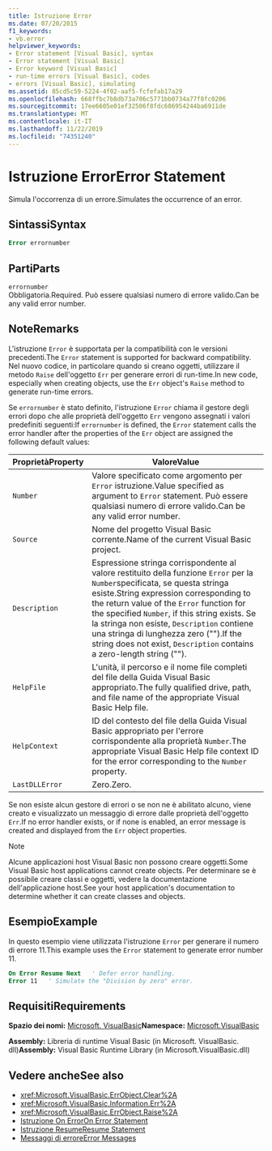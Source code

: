 ```yaml
---
title: Istruzione Error
ms.date: 07/20/2015
f1_keywords:
- vb.error
helpviewer_keywords:
- Error statement [Visual Basic], syntax
- Error statement [Visual Basic]
- Error keyword [Visual Basic]
- run-time errors [Visual Basic], codes
- errors [Visual Basic], simulating
ms.assetid: 85cd5c59-5224-4f02-aaf5-fcfefab17a29
ms.openlocfilehash: 668ffbc7b8db73a706c5771bb0734a77f8fc0206
ms.sourcegitcommit: 17ee6605e01ef32506f8fdc686954244ba6911de
ms.translationtype: MT
ms.contentlocale: it-IT
ms.lasthandoff: 11/22/2019
ms.locfileid: "74351240"
---
```

# <a name="error-statement"></a><span data-ttu-id="781df-102">Istruzione Error</span><span class="sxs-lookup"><span data-stu-id="781df-102">Error Statement</span></span>
<span data-ttu-id="781df-103">Simula l'occorrenza di un errore.</span><span class="sxs-lookup"><span data-stu-id="781df-103">Simulates the occurrence of an error.</span></span>  
  
## <a name="syntax"></a><span data-ttu-id="781df-104">Sintassi</span><span class="sxs-lookup"><span data-stu-id="781df-104">Syntax</span></span>  
  
```vb  
Error errornumber  
```  
  
## <a name="parts"></a><span data-ttu-id="781df-105">Parti</span><span class="sxs-lookup"><span data-stu-id="781df-105">Parts</span></span>  
 `errornumber`  
 <span data-ttu-id="781df-106">Obbligatoria.</span><span class="sxs-lookup"><span data-stu-id="781df-106">Required.</span></span> <span data-ttu-id="781df-107">Può essere qualsiasi numero di errore valido.</span><span class="sxs-lookup"><span data-stu-id="781df-107">Can be any valid error number.</span></span>  
  
## <a name="remarks"></a><span data-ttu-id="781df-108">Note</span><span class="sxs-lookup"><span data-stu-id="781df-108">Remarks</span></span>  
 <span data-ttu-id="781df-109">L'istruzione `Error` è supportata per la compatibilità con le versioni precedenti.</span><span class="sxs-lookup"><span data-stu-id="781df-109">The `Error` statement is supported for backward compatibility.</span></span> <span data-ttu-id="781df-110">Nel nuovo codice, in particolare quando si creano oggetti, utilizzare il metodo `Raise` dell'oggetto `Err` per generare errori di run-time.</span><span class="sxs-lookup"><span data-stu-id="781df-110">In new code, especially when creating objects, use the `Err` object's `Raise` method to generate run-time errors.</span></span>  
  
 <span data-ttu-id="781df-111">Se `errornumber` è stato definito, l'istruzione `Error` chiama il gestore degli errori dopo che alle proprietà dell'oggetto `Err` vengono assegnati i valori predefiniti seguenti:</span><span class="sxs-lookup"><span data-stu-id="781df-111">If `errornumber` is defined, the `Error` statement calls the error handler after the properties of the `Err` object are assigned the following default values:</span></span>  
  
|<span data-ttu-id="781df-112">Proprietà</span><span class="sxs-lookup"><span data-stu-id="781df-112">Property</span></span>|<span data-ttu-id="781df-113">Valore</span><span class="sxs-lookup"><span data-stu-id="781df-113">Value</span></span>|  
|--------------|-----------|  
|`Number`|<span data-ttu-id="781df-114">Valore specificato come argomento per `Error` istruzione.</span><span class="sxs-lookup"><span data-stu-id="781df-114">Value specified as argument to `Error` statement.</span></span> <span data-ttu-id="781df-115">Può essere qualsiasi numero di errore valido.</span><span class="sxs-lookup"><span data-stu-id="781df-115">Can be any valid error number.</span></span>|  
|`Source`|<span data-ttu-id="781df-116">Nome del progetto Visual Basic corrente.</span><span class="sxs-lookup"><span data-stu-id="781df-116">Name of the current Visual Basic project.</span></span>|  
|`Description`|<span data-ttu-id="781df-117">Espressione stringa corrispondente al valore restituito della funzione `Error` per la `Number`specificata, se questa stringa esiste.</span><span class="sxs-lookup"><span data-stu-id="781df-117">String expression corresponding to the return value of the `Error` function for the specified `Number`, if this string exists.</span></span> <span data-ttu-id="781df-118">Se la stringa non esiste, `Description` contiene una stringa di lunghezza zero ("").</span><span class="sxs-lookup"><span data-stu-id="781df-118">If the string does not exist, `Description` contains a zero-length string ("").</span></span>|  
|`HelpFile`|<span data-ttu-id="781df-119">L'unità, il percorso e il nome file completi del file della Guida Visual Basic appropriato.</span><span class="sxs-lookup"><span data-stu-id="781df-119">The fully qualified drive, path, and file name of the appropriate Visual Basic Help file.</span></span>|  
|`HelpContext`|<span data-ttu-id="781df-120">ID del contesto del file della Guida Visual Basic appropriato per l'errore corrispondente alla proprietà `Number`.</span><span class="sxs-lookup"><span data-stu-id="781df-120">The appropriate Visual Basic Help file context ID for the error corresponding to the `Number` property.</span></span>|  
|`LastDLLError`|<span data-ttu-id="781df-121">Zero.</span><span class="sxs-lookup"><span data-stu-id="781df-121">Zero.</span></span>|  
  
 <span data-ttu-id="781df-122">Se non esiste alcun gestore di errori o se non ne è abilitato alcuno, viene creato e visualizzato un messaggio di errore dalle proprietà dell'oggetto `Err`.</span><span class="sxs-lookup"><span data-stu-id="781df-122">If no error handler exists, or if none is enabled, an error message is created and displayed from the `Err` object properties.</span></span>  
  
> [!NOTE]
> <span data-ttu-id="781df-123">Alcune applicazioni host Visual Basic non possono creare oggetti.</span><span class="sxs-lookup"><span data-stu-id="781df-123">Some Visual Basic host applications cannot create objects.</span></span> <span data-ttu-id="781df-124">Per determinare se è possibile creare classi e oggetti, vedere la documentazione dell'applicazione host.</span><span class="sxs-lookup"><span data-stu-id="781df-124">See your host application's documentation to determine whether it can create classes and objects.</span></span>  
  
## <a name="example"></a><span data-ttu-id="781df-125">Esempio</span><span class="sxs-lookup"><span data-stu-id="781df-125">Example</span></span>  
 <span data-ttu-id="781df-126">In questo esempio viene utilizzata l'istruzione `Error` per generare il numero di errore 11.</span><span class="sxs-lookup"><span data-stu-id="781df-126">This example uses the `Error` statement to generate error number 11.</span></span>  
  
```vb  
On Error Resume Next   ' Defer error handling.  
Error 11   ' Simulate the "Division by zero" error.  
```  
  
## <a name="requirements"></a><span data-ttu-id="781df-127">Requisiti</span><span class="sxs-lookup"><span data-stu-id="781df-127">Requirements</span></span>  
 <span data-ttu-id="781df-128">**Spazio dei nomi:** [Microsoft. VisualBasic](../../../visual-basic/language-reference/runtime-library-members.md)</span><span class="sxs-lookup"><span data-stu-id="781df-128">**Namespace:** [Microsoft.VisualBasic](../../../visual-basic/language-reference/runtime-library-members.md)</span></span>  
  
 <span data-ttu-id="781df-129">**Assembly:** Libreria di runtime Visual Basic (in Microsoft. VisualBasic. dll)</span><span class="sxs-lookup"><span data-stu-id="781df-129">**Assembly:** Visual Basic Runtime Library (in Microsoft.VisualBasic.dll)</span></span>  
  
## <a name="see-also"></a><span data-ttu-id="781df-130">Vedere anche</span><span class="sxs-lookup"><span data-stu-id="781df-130">See also</span></span>

- <xref:Microsoft.VisualBasic.ErrObject.Clear%2A>
- <xref:Microsoft.VisualBasic.Information.Err%2A>
- <xref:Microsoft.VisualBasic.ErrObject.Raise%2A>
- [<span data-ttu-id="781df-131">Istruzione On Error</span><span class="sxs-lookup"><span data-stu-id="781df-131">On Error Statement</span></span>](../../../visual-basic/language-reference/statements/on-error-statement.md)
- [<span data-ttu-id="781df-132">Istruzione Resume</span><span class="sxs-lookup"><span data-stu-id="781df-132">Resume Statement</span></span>](../../../visual-basic/language-reference/statements/resume-statement.md)
- [<span data-ttu-id="781df-133">Messaggi di errore</span><span class="sxs-lookup"><span data-stu-id="781df-133">Error Messages</span></span>](../../../visual-basic/language-reference/error-messages/index.md)
